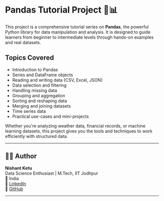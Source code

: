 # Pandas Tutorial Project 🐼📊

This project is a comprehensive tutorial series on **Pandas**, the powerful Python library for data manipulation and analysis. It is designed to guide learners from beginner to intermediate levels through hands-on examples and real datasets.

## Topics Covered

- Introduction to Pandas
- Series and DataFrame objects
- Reading and writing data (CSV, Excel, JSON)
- Data selection and filtering
- Handling missing data
- Grouping and aggregation
- Sorting and reshaping data
- Merging and joining datasets
- Time series data
- Practical use-cases and mini-projects

Whether you're analyzing weather data, financial records, or machine learning datasets, this project gives you the tools and techniques to work efficiently with structured data.

---

## 👨‍💻 Author

**Nishant Ketu**  
Data Science Enthusiast | M.Tech, IIT Jodhpur  
📍 India  
🔗 [LinkedIn](https://www.linkedin.com/in/nishant-ketu-388a04152)  
🐙 [GitHub](https://github.com/ketu363)

---
